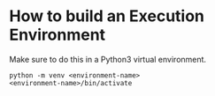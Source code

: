 # How to build an Execution Environment

Make sure to do this in a Python3 virtual environment.

    python -m venv <environment-name>
    <environment-name>/bin/activate